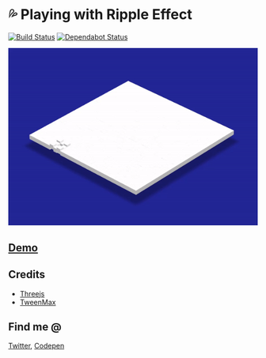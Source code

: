 # 💦 Playing with Ripple Effect

[![Build Status](https://travis-ci.org/iondrimba/rain-drops.svg?branch=master)](https://travis-ci.org/iondrimba/rain-drops) [![Dependabot Status](https://api.dependabot.com/badges/status?host=github&repo=iondrimba/rain-drops)](https://dependabot.com)

![Image Title](https://raw.githubusercontent.com/iondrimba/images/master/raindrops.gif)

## [Demo](https://codepen.io/iondf_/full/MxbmGr)

## Credits

* [Threejs](https://threejs.org/)
* [TweenMax](https://greensock.com/tweenmax)

## Find me @

[Twitter](https://twitter.com/code__music), [Codepen](https://codepen.io/iondrimba/)
